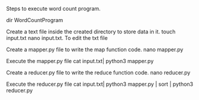 Steps to execute word count program.

dir WordCountProgram

Create a text file inside the created directory to store data in it.
	touch input.txt
	nano input.txt. To edit the txt file


Create a mapper.py file to write the map function code.
nano mapper.py


Execute the mapper.py file
cat input.txt| python3 mapper.py

Create a reducer.py file to write the reduce function code.
nano reducer.py


Execute the reducer.py file
cat input.txt| python3 mapper.py | sort |  python3 reducer.py 



